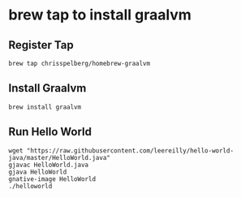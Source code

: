 # brew tap to install graalvm

## Register Tap

```
brew tap chrisspelberg/homebrew-graalvm
```

## Install Graalvm
```
brew install graalvm
```

## Run Hello World

```
wget "https://raw.githubusercontent.com/leereilly/hello-world-java/master/HelloWorld.java"
gjavac HelloWorld.java
gjava HelloWorld
gnative-image HelloWorld
./helloworld
```
